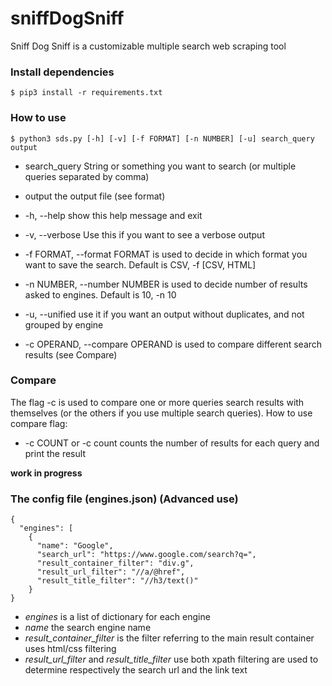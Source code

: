 # sniffDogSniff

Sniff Dog Sniff is a customizable multiple search web scraping tool 

### Install dependencies
```
$ pip3 install -r requirements.txt
```

### How to use
```
$ python3 sds.py [-h] [-v] [-f FORMAT] [-n NUMBER] [-u] search_query output
```
* search_query          String or something you want to search (or multiple queries separated by comma)
* output                the output file (see format)

* -h, --help            show this help message and exit
* -v, --verbose         Use this if you want to see a verbose output
* -f FORMAT, --format FORMAT
                        is used to decide in which format you want to save the
                        search. Default is CSV, -f [CSV, HTML]
* -n NUMBER, --number NUMBER
                        is used to decide number of results asked to engines.
                        Default is 10, -n 10
* -u, --unified         use it if you want an output without duplicates, and
                        not grouped by engine
* -c OPERAND, --compare OPERAND
                        is used to compare different search results (see Compare)


### Compare
The flag -c is used to compare one or more queries search results with themselves (or the others if you 
use multiple search queries). How to use compare flag:
* -c COUNT or -c count      counts the number of results for each query and print the result

**work in progress**


### The config file (engines.json) (Advanced use)
```
{
  "engines": [
    {
      "name": "Google",
      "search_url": "https://www.google.com/search?q=",
      "result_container_filter": "div.g",
      "result_url_filter": "//a/@href",
      "result_title_filter": "//h3/text()"
    }
}
```
* _engines_ is a list of dictionary for each engine
* _name_ the search engine name
* _result_container_filter_ is the filter referring to the main result container uses html/css filtering
* _result_url_filter_ and _result_title_filter_ use both xpath filtering are used to determine respectively the search 
  url and the link text